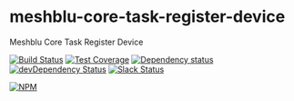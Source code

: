 # meshblu-core-task-register-device
Meshblu Core Task Register Device

[![Build Status](https://travis-ci.org/octoblu/meshblu-core-task-register-device.svg?branch=master)](https://travis-ci.org/octoblu/meshblu-core-task-register-device)
[![Test Coverage](https://codecov.io/gh/octoblu/meshblu-core-task-register-device/branch/master/graph/badge.svg)](https://codecov.io/gh/octoblu/meshblu-core-task-register-device)
[![Dependency status](http://img.shields.io/david/octoblu/meshblu-core-task-register-device.svg?style=flat)](https://david-dm.org/octoblu/meshblu-core-task-register-device)
[![devDependency Status](http://img.shields.io/david/dev/octoblu/meshblu-core-task-register-device.svg?style=flat)](https://david-dm.org/octoblu/meshblu-core-task-register-device#info=devDependencies)
[![Slack Status](http://community-slack.octoblu.com/badge.svg)](http://community-slack.octoblu.com)

[![NPM](https://nodei.co/npm/meshblu-core-task-register-device.svg?style=flat)](https://npmjs.org/package/meshblu-core-task-register-device)

